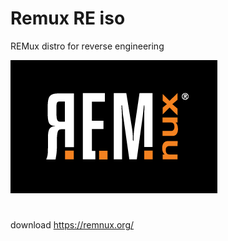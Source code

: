 # Remux RE iso
REMux distro for reverse engineering

![dccf0f958fe522aaf01f06af23235134.png](../../../_resources/dccf0f958fe522aaf01f06af23235134.png)

#
download 
https://remnux.org/